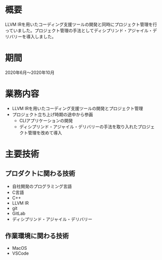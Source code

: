 # 概要

LLVM IRを用いたコーディング支援ツールの開発と同時にプロジェクト管理を行っていました。プロジェクト管理の手法としてディシプリンド・アジャイル・デリバリーを導入しました。

# 期間
2020年6月～2020年10月

# 業務内容
- LLVM IRを用いたコーディング支援ツールの開発とプロジェクト管理
- プロジェクト立ち上げ時期の途中から参画
	- CLIアプリケーションの開発
	- ディシプリンド・アジャイル・デリバリーの手法を取り入れたプロジェクト管理を改めて導入

# 主要技術

## プロダクトに関わる技術
- 自社開発のプログラミング言語
- C言語
- C++
- LLVM IR
- git
- GitLab
- ディシプリンド・アジャイル・デリバリー

## 作業環境に関わる技術
- MacOS
- VSCode